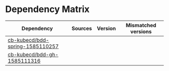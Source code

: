 # Dependency Matrix

Dependency | Sources | Version | Mismatched versions
---------- | ------- | ------- | -------------------
[cb-kubecd/bdd-spring-1585110257](https://github.com/cb-kubecd/bdd-spring-1585110257.git) |  | []() | 
[cb-kubecd/bdd-gh-1585111316](https://github.com/cb-kubecd/bdd-gh-1585111316.git) |  | []() | 
